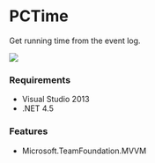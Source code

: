# PCTime
Get running time from the event log.

![](https://github.com/ikageso/PCTime/wiki/images/pctime001.JPG)

### Requirements
* Visual Studio 2013
* .NET 4.5

### Features
* Microsoft.TeamFoundation.MVVM

